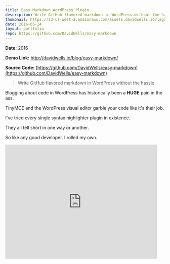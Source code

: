 ```yaml
---
title: Easy Markdown WordPress Plugin
description: Write GitHub flavored markdown in WordPress without the hassle
thumbnail: https://s3-us-west-2.amazonaws.com/assets.davidwells.io/legacy/2016/05/easy-md.png
date: 2016-05-14
layout: portfolio
repo: https://github.com/DavidWells/easy-markdown
---
```


**Date:** 2016

**Demo Link:** <a href="http://davidwells.io/blog/easy-markdown/">http://davidwells.io/blog/easy-markdown/</a>

**Source Code:** [https://github.com/DavidWells/easy-markdown](https://github.com/DavidWells/easy-markdown)

> Write GitHub flavored markdown in WordPress without the hassle

Blogging about code in WordPress has historically been a **HUGE** pain in the ass.

TinyMCE and the WordPress visual editor garble your code like it's their job.

I've tried every single syntax highlighter plugin in existence.

They all fell short in one way or another.

So like any good developer. I rolled my own.

<iframe src="https://www.youtube.com/embed/dRMow19g0VU?ecver=2" width="480" height="360" frameborder="0" allowfullscreen></iframe>
